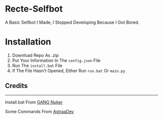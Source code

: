 # Recte-Selfbot
A Basic Selfbot I Made, I Stopped Developing Because I Got Bored.


# Installation
1. Download Repo As .zip
2. Put Your Information In The `config.json` File
3. Run The `install.bat` File
4. If The File Hasn't Opened, Either Run `run.bat` Or `main.py`


## Credits
___
Install.bat From [GANG Nuker](https://github.com/TT-Tutorials/GANG-Nuker/tree/main)

Some Commands From [AstraaDev](https://github.com/AstraaDev/Discord-SelfBot)

